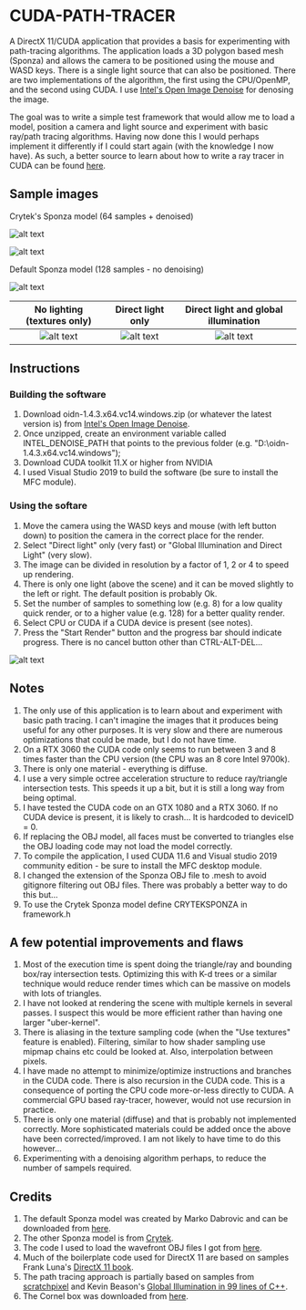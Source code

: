 # CUDA-PATH-TRACER

A DirectX 11/CUDA application that provides a basis for experimenting with path-tracing algorithms. The application loads a 3D polygon based mesh (Sponza) and allows the camera to be positioned using the mouse and WASD keys. There is a single light source that can also be positioned. There are two implementations of the algorithm, the first using the CPU/OpenMP, and the second using CUDA. I use [Intel's Open Image Denoise](https://www.openimagedenoise.org/index.html) for denosing the image.

The goal was to write a simple test framework that would allow me to load a model, position a camera and light source and experiment with basic ray/path tracing algorithms. Having now done this I would perhaps implement it differently if I could start again (with the knowledge I now have). As such, a better source to learn about how to write a ray tracer in CUDA can be found [here](https://developer.nvidia.com/blog/accelerated-ray-tracing-cuda/).

## Sample images

Crytek's Sponza model (64 samples + denoised)

![alt text](https://github.com/JohnLeber/MFC-Path-Tracer/blob/master/Images/64_DN.png)

![alt text](https://github.com/JohnLeber/MFC-Path-Tracer/blob/master/Images/Image_N64_DN_Upper.png)

Default Sponza model (128 samples - no denoising)

![alt text](https://github.com/JohnLeber/MFC-Path-Tracer/blob/master/Images/Final2.png)


No lighting (textures only)         | Direct light only         |  Direct light and global illumination
:-------------------------:|:-------------------------:|:-------------------------:
![alt text](https://github.com/JohnLeber/MFC-Path-Tracer/blob/master/Images/NoLighting.png) | ![alt text](https://github.com/JohnLeber/MFC-Path-Tracer/blob/master/Images/128Direct2.png) | ![alt text](https://github.com/JohnLeber/MFC-Path-Tracer/blob/master/Images/128Global2.png) 


## Instructions

### Building the software
1) Download oidn-1.4.3.x64.vc14.windows.zip (or whatever the latest version is) from [Intel's Open Image Denoise](https://www.openimagedenoise.org/downloads.html).
2) Once unzipped, create an environment variable called INTEL_DENOISE_PATH that points to the previous folder (e.g. "D:\oidn-1.4.3.x64.vc14.windows");
3) Download CUDA toolkit 11.X or higher from NVIDIA
4) I used Visual Studio 2019 to build the software (be sure to install the MFC module).

### Using the softare
1) Move the camera using the WASD keys and mouse (with left button down) to position the camera in the correct place for the render.
2) Select "Direct light" only (very fast) or "Global Illumination and Direct Light" (very slow).
3) The image can be divided in resolution by a factor of 1, 2 or 4 to speed up rendering.
4) There is only one light (above the scene) and it can be moved slightly to the left or right. The default position is probably Ok.
5) Set the number of samples to something low (e.g. 8) for a low quality quick render, or to a higher value (e.g. 128) for a better quality render.
6) Select CPU or CUDA if a CUDA device is present (see notes).
7) Press the "Start Render" button and the progress bar should indicate progress. There is no cancel button other than CTRL-ALT-DEL...

![alt text](https://github.com/JohnLeber/MFC-Path-Tracer/blob/master/Images/Screenshot.png)



## Notes

1) The only use of this application is to learn about and experiment with basic path tracing. I can't imagine the images that it produces being useful for any other purposes. It is very slow and there are numerous optimizations that could be made, but I do not have time.
2) On a RTX 3060 the CUDA code only seems to run between 3 and 8 times faster than the CPU version (the CPU was an 8 core Intel 9700k).
3) There is only one material - everything is diffuse.
4) I use a very simple octree acceleration structure to reduce ray/triangle intersection tests. This speeds it up a bit, but it is still a long way from being optimal.
5) I have tested the CUDA code on an GTX 1080 and a RTX 3060. If no CUDA device is present, it is likely to crash... It is hardcoded to deviceID = 0.
6) If replacing the OBJ model, all faces must be converted to triangles else the OBJ loading code may not load the model correctly.
7) To compile the application, I used CUDA 11.6 and Visual studio 2019 community edition - be sure to install the MFC desktop module.
8) I changed the extension of the Sponza OBJ file to .mesh to avoid gitignore filtering out OBJ files. There was probably a better way to do this but...
9) To use the Crytek Sponza model define CRYTEKSPONZA in framework.h

## A few potential improvements and flaws

1) Most of the execution time is spent doing the triangle/ray and bounding box/ray intersection tests. Optimizing this with K-d trees or a similar technique would reduce render times which can be massive on models with lots of triangles.
2) I have not looked at rendering the scene with multiple kernels in several passes. I suspect this would be more efficient rather than having one larger "uber-kernel". 
3) There is aliasing in the texture sampling code (when the "Use textures" feature is enabled). Filtering, similar to how shader sampling use mipmap chains etc could be looked at. Also, interpolation between pixels.
4) I have made no attempt to minimize/optimize instructions and branches in the CUDA code. There is also recursion in the CUDA code. This is a consequence of porting  the CPU code more-or-less directly to CUDA. A commercial GPU based ray-tracer, however, would not use recursion in practice.
5) There is only one material (diffuse) and that is probably not implemented correctly. More sophisticated materials could be added once the above have been corrected/improved. I am not likely to have time to do this however...
6) Experimenting with a denoising algorithm perhaps, to reduce the number of sampels required.

## Credits

1) The default Sponza model was created by Marko Dabrovic and can be downloaded from [here](http://hdri.cgtechniques.com/~sponza/files/). 
2) The other Sponza model is from [Crytek](https://www.crytek.com/cryengine).
3) The code I used to load the wavefront OBJ files I got from [here](http://code-section.com/blog/dx9-obj-loader).
4) Much of the boilerplate code used for DirectX 11 are based on samples Frank Luna's [DirectX 11 book](https://www.amazon.com/Introduction-3D-Game-Programming-DirectX/dp/1936420228).
5) The path tracing approach is partially based on samples from [scratchpixel]( https://www.scratchapixel.com/lessons/3d-basic-rendering/global-illumination-path-tracing) and Kevin Beason's [Global Illumination in 99 lines of C++](https://www.kevinbeason.com/smallpt/).
6) The Cornel box was downloaded from [here](https://casual-effects.com/data/).
